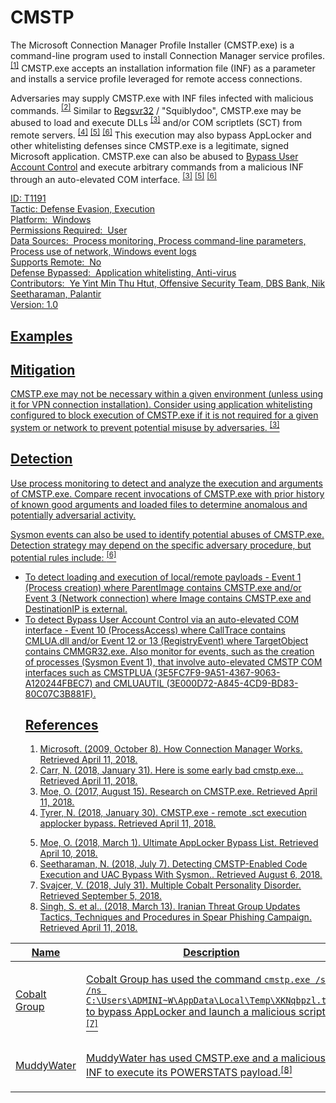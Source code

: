 <h1>CMSTP
            </h1>            
            <div class="row">
               <div class="col-md-8 description-body">
                  <p>The Microsoft Connection Manager Profile Installer (CMSTP.exe) is a command-line program used to install Connection Manager service profiles. <span id="scite-ref-1-a" class="scite-citeref-number" data-reference="Microsoft Connection Manager Oct 2009"><sup><a href="https://docs.microsoft.com/previous-versions/windows/it-pro/windows-server-2003/cc786431(v=ws.10)" target="_blank" data-hasqtip="0" aria-describedby="qtip-0">[1]</a></sup></span> CMSTP.exe accepts an installation information file (INF) as a parameter and installs a service profile leveraged for remote access connections.</p><p>Adversaries may supply CMSTP.exe with INF files infected with malicious commands. <span id="scite-ref-2-a" class="scite-citeref-number" data-reference="Twitter CMSTP Usage Jan 2018"><sup><a href="https://twitter.com/ItsReallyNick/status/958789644165894146" target="_blank" data-hasqtip="1" aria-describedby="qtip-1">[2]</a></sup></span> Similar to <a href="https://attack.mitre.org/techniques/T1117">Regsvr32</a> / "Squiblydoo", CMSTP.exe may be abused to load and execute DLLs <span id="scite-ref-3-a" class="scite-citeref-number" data-reference="MSitPros CMSTP Aug 2017"><sup><a href="https://msitpros.com/?p=3960" target="_blank" data-hasqtip="2" aria-describedby="qtip-2">[3]</a></sup></span>  and/or COM scriptlets (SCT) from remote servers. <span id="scite-ref-4-a" class="scite-citeref-number" data-reference="Twitter CMSTP Jan 2018"><sup><a href="https://twitter.com/NickTyrer/status/958450014111633408" target="_blank" data-hasqtip="3" aria-describedby="qtip-3">[4]</a></sup></span> <span id="scite-ref-5-a" class="scite-citeref-number" data-reference="GitHub Ultimate AppLocker Bypass List"><sup><a href="https://github.com/api0cradle/UltimateAppLockerByPassList" target="_blank" data-hasqtip="4" aria-describedby="qtip-4">[5]</a></sup></span> <span id="scite-ref-6-a" class="scite-citeref-number" data-reference="Endurant CMSTP July 2018"><sup><a href="http://www.endurant.io/cmstp/detecting-cmstp-enabled-code-execution-and-uac-bypass-with-sysmon/" target="_blank" data-hasqtip="5" aria-describedby="qtip-5">[6]</a></sup></span> This execution may also bypass AppLocker and other whitelisting defenses since CMSTP.exe is a legitimate, signed Microsoft application.
CMSTP.exe can also be abused to <a href="https://attack.mitre.org/techniques/T1088">Bypass User Account Control</a> and execute arbitrary commands from a malicious INF through an auto-elevated COM interface. <span id="scite-ref-3-a" class="scite-citeref-number" data-reference="MSitPros CMSTP Aug 2017"><sup><a href="https://msitpros.com/?p=3960" target="_blank" data-hasqtip="2" aria-describedby="qtip-2">[3]</a></sup></span> <span id="scite-ref-5-a" class="scite-citeref-number" data-reference="GitHub Ultimate AppLocker Bypass List"><sup><a href="https://github.com/api0cradle/UltimateAppLockerByPassList" target="_blank" data-hasqtip="4" aria-describedby="qtip-4">[5]</a></sup></span> <span id="scite-ref-6-a" class="scite-citeref-number" data-reference="Endurant CMSTP July 2018"><sup><a href="http://www.endurant.io/cmstp/detecting-cmstp-enabled-code-execution-and-uac-bypass-with-sysmon/" target="_blank" data-hasqtip="5" aria-describedby="qtip-5">[6]
<div class="col-md-4">
                  <div class="card">
                     <div class="card-body">
                        <div class="card-data"><span class="h5 card-title">ID</span>: T1191<br></div>
                        <div class="card-data"><span class="h5 card-title"></span> </div>
                        <div class="card-data"><span class="h5 card-title">Tactic</span>: Defense Evasion, Execution<br></div>
                        <div class="card-data"><span class="h5 card-title">Platform:&nbsp;</span> Windows<br></div>
                        <div class="card-data"><span class="h5 card-title">Permissions Required:&nbsp;</span> User<br></div>
                        <div class="card-data"><span class="h5 card-title"></span> </div>
                        <div class="card-data"><span class="h5 card-title">Data Sources:&nbsp;</span> Process monitoring, Process command-line parameters, Process use of network, Windows event logs<br></div>
                        <div class="card-data"><span class="h5 card-title">Supports Remote:&nbsp;</span> No<br></div>
                        <div class="card-data"><span class="h5 card-title"></span> </div>
                        <div class="card-data"><span class="h5 card-title">Defense Bypassed:&nbsp;</span> Application whitelisting, Anti-virus<br></div>
                        <div class="card-data"><span class="h5 card-title"></span> </div>
                        <div class="card-data"><span class="h5 card-title"></span> </div>
                        <div class="card-data"><span class="h5 card-title">Contributors:&nbsp;</span> Ye Yint Min Thu Htut, Offensive Security Team, DBS Bank, Nik Seetharaman, Palantir<br></div>
                        <div class="card-data"><span class="h5 card-title">Version</span>: 1.0</div>
                      </div>
                  </div>
               </div>

<h2>Examples</h2><table class="table table-bordered table-light mt-2"><thead><tr> <th scope="col">Name</th><th scope="col">Description</th></tr></thead><tbody class="bg-white"><tr><td><a href="https://attack.mitre.org/groups/G0080">Cobalt Group</a></td><td><p><a href="https://attack.mitre.org/groups/G0080">Cobalt Group</a> has used the command <code>cmstp.exe /s /ns C:\Users\ADMINI~W\AppData\Local\Temp\XKNqbpzl.txt</code> to bypass AppLocker and launch a malicious script.<span onclick="scrollToRef(&#39;scite-7&#39;)" id="scite-ref-7-a" class="scite-citeref-number" data-reference="Talos Cobalt Group July 2018"><sup><a href="https://blog.talosintelligence.com/2018/07/multiple-cobalt-personality-disorder.html" target="_blank" data-hasqtip="6" aria-describedby="qtip-6">[7]</a></sup></span></p></td></tr><tr><td><a href="https://attack.mitre.org/groups/G0069">MuddyWater</a></td><td><p><a href="https://attack.mitre.org/groups/G0069">MuddyWater</a> has used CMSTP.exe and a malicious INF to execute its <a href="https://attack.mitre.org/software/S0223">POWERSTATS</a> payload.<span onclick="scrollToRef(&#39;scite-8&#39;)" id="scite-ref-8-a" class="scite-citeref-number" data-reference="FireEye MuddyWater Mar 2018"><sup><a href="https://www.fireeye.com/blog/threat-research/2018/03/iranian-threat-group-updates-ttps-in-spear-phishing-campaign.html" target="_blank" data-hasqtip="7" aria-describedby="qtip-7">[8]</a></sup></span></p></td>
            
<h2>Mitigation</h2>
            <p>CMSTP.exe may not be necessary within a given environment (unless using it for VPN connection installation). Consider using application whitelisting configured to block execution of CMSTP.exe if it is not required for a given system or network to prevent potential misuse by adversaries. <span id="scite-ref-3-a" class="scite-citeref-number" data-reference="MSitPros CMSTP Aug 2017"><sup><a href="https://msitpros.com/?p=3960" target="_blank" data-hasqtip="2" aria-describedby="qtip-2">[3]</a></sup></span></p>
            <h2 class="pt-3" id="detection">Detection</h2>
            <p>Use process monitoring to detect and analyze the execution and arguments of CMSTP.exe. Compare recent invocations of CMSTP.exe with prior history of known good arguments and loaded files to determine anomalous and potentially adversarial activity.</p><p>Sysmon events can also be used to identify potential abuses of CMSTP.exe. Detection strategy may depend on the specific adversary procedure, but potential rules include: <span id="scite-ref-6-a" class="scite-citeref-number" data-reference="Endurant CMSTP July 2018"><sup><a href="http://www.endurant.io/cmstp/detecting-cmstp-enabled-code-execution-and-uac-bypass-with-sysmon/" target="_blank" data-hasqtip="5" aria-describedby="qtip-5">[6]</a></sup></span></p><ul><li>To detect loading and execution of local/remote payloads - Event 1 (Process creation) where ParentImage contains CMSTP.exe and/or Event 3 (Network connection) where Image contains CMSTP.exe and DestinationIP is external.</li><li>To detect <a href="https://attack.mitre.org/techniques/T1088">Bypass User Account Control</a> via an auto-elevated COM interface - Event 10 (ProcessAccess) where CallTrace contains CMLUA.dll and/or Event 12 or 13 (RegistryEvent) where TargetObject contains CMMGR32.exe. Also monitor for events, such as the creation of processes (Sysmon Event 1), that involve auto-elevated CMSTP COM interfaces such as CMSTPLUA (3E5FC7F9-9A51-4367-9063-A120244FBEC7) and CMLUAUTIL (3E000D72-A845-4CD9-BD83-80C07C3B881F).
<h2>References</h2><div class="row"><div class="col"><ol><li><span id="scite-1" class="scite-citation"><span class="scite-citation-text"><a rel="nofollow" class="external text" name="scite-1" href="https://docs.microsoft.com/previous-versions/windows/it-pro/windows-server-2003/cc786431(v=ws.10)" target="_blank">Microsoft. (2009, October 8). How Connection Manager Works. Retrieved April 11, 2018.</a></span></span></li><li><span id="scite-2" class="scite-citation"><span class="scite-citation-text"><a rel="nofollow" class="external text" name="scite-2" href="https://twitter.com/ItsReallyNick/status/958789644165894146" target="_blank">Carr, N. (2018, January 31). Here is some early bad cmstp.exe... Retrieved April 11, 2018.</a></span></span></li><li><span id="scite-3" class="scite-citation"><span class="scite-citation-text"><a rel="nofollow" class="external text" name="scite-3" href="https://msitpros.com/?p=3960" target="_blank">Moe, O. (2017, August 15). Research on CMSTP.exe. Retrieved April 11, 2018.</a></span></span></li><li><span id="scite-4" class="scite-citation"><span class="scite-citation-text"><a rel="nofollow" class="external text" name="scite-4" href="https://twitter.com/NickTyrer/status/958450014111633408" target="_blank">Tyrer, N. (2018, January 30). CMSTP.exe - remote .sct execution applocker bypass. Retrieved April 11, 2018.</a></span></span></li></ol> </div><div class="col"><ol start="5.0"><li><span id="scite-5" class="scite-citation"><span class="scite-citation-text"><a rel="nofollow" class="external text" name="scite-5" href="https://github.com/api0cradle/UltimateAppLockerByPassList" target="_blank">Moe, O. (2018, March 1). Ultimate AppLocker Bypass List. Retrieved April 10, 2018.</a></span></span></li><li><span id="scite-6" class="scite-citation"><span class="scite-citation-text"><a rel="nofollow" class="external text" name="scite-6" href="http://www.endurant.io/cmstp/detecting-cmstp-enabled-code-execution-and-uac-bypass-with-sysmon/" target="_blank">Seetharaman, N. (2018, July 7). Detecting CMSTP-Enabled Code Execution and UAC Bypass With Sysmon.. Retrieved August 6, 2018.</a></span></span></li><li><span id="scite-7" class="scite-citation"><span class="scite-citation-text"><a rel="nofollow" class="external text" name="scite-7" href="https://blog.talosintelligence.com/2018/07/multiple-cobalt-personality-disorder.html" target="_blank">Svajcer, V. (2018, July 31). Multiple Cobalt Personality Disorder. Retrieved September 5, 2018.</a></span></span></li><li><span id="scite-8" class="scite-citation"><span class="scite-citation-text"><a rel="nofollow" class="external text" name="scite-8" href="https://www.fireeye.com/blog/threat-research/2018/03/iranian-threat-group-updates-ttps-in-spear-phishing-campaign.html" target="_blank">Singh, S. et al.. (2018, March 13). Iranian Threat Group Updates Tactics, Techniques and Procedures in Spear Phishing Campaign. Retrieved April 11, 2018.</a></span></span></li></ol> </div>
 
